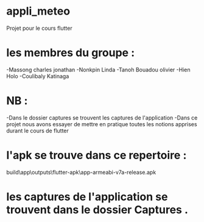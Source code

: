 # appli_meteo
Projet pour le cours flutter 

# les membres du groupe :

-Massong charles jonathan 
-Nonkpin Linda
-Tanoh Bouadou olivier
-Hien Holo
-Coulibaly Katinaga

# NB :

-Dans le dossier captures se trouvent les captures de l'application
-Dans ce projet nous avons essayer de mettre en pratique toutes les notions apprises 
 durant le cours de flutter 

# l'apk se trouve dans ce repertoire :
build\app\outputs\flutter-apk\app-armeabi-v7a-release.apk 

# les captures de l'application se trouvent dans le dossier Captures .

